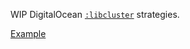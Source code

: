WIP DigitalOcean [`:libcluster`](https://github.com/bitwalker/libcluster) strategies.

[Example](https://github.com/syfgkjasdkn/libcluster_digitalocean_example)
